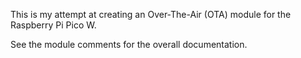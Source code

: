 This is my attempt at creating an Over-The-Air (OTA) module for the Raspberry Pi Pico W.

See the module comments for the overall documentation.